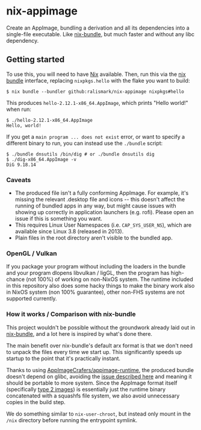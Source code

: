 # nix-appimage

Create an AppImage, bundling a derivation and all its dependencies into a single-file executable.
Like [nix-bundle](https://github.com/matthewbauer/nix-bundle), but much faster and without any libc dependency.

## Getting started

To use this, you will need to have [Nix](https://nixos.org/) available.
Then, run this via the [nix bundle](https://nixos.org/manual/nix/unstable/command-ref/new-cli/nix3-bundle.html) interface, replacing `nixpkgs.hello` with the flake you want to build:

```
$ nix bundle --bundler github:ralismark/nix-appimage nixpkgs#hello
```

This produces `hello-2.12.1-x86_64.AppImage`, which prints "Hello world!" when run:

```
$ ./hello-2.12.1-x86_64.AppImage
Hello, world!
```

If you get a `main program ... does not exist` error, or want to specify a different binary to run, you can instead use the `./bundle` script:

```
$ ./bundle dnsutils /bin/dig # or ./bundle dnsutils dig
$ ./dig-x86_64.AppImage -v
DiG 9.18.14
```

### Caveats

- The produced file isn't a fully conforming AppImage.
For example, it's missing the relevant .desktop file and icons -- this doesn't affect the running of bundled apps in any way, but might cause issues with showing up correctly in application launchers (e.g. rofi).
Please open an issue if this is something you want.
- This requires Linux User Namespaces (i.e. `CAP_SYS_USER_NS`), which are available since Linux 3.8 (released in 2013).
- Plain files in the root directory aren't visible to the bundled app.

### OpenGL / Vulkan

If you package your program without including the loaders in the bundle and your program dlopens libvulkan / ligGL, then the program has
high-chance (not 100%) of working on non-NixOS system. The runtime included in this repository also does some hacky things to make the binary
work also in NixOS system (non 100% guarantee), other non-FHS systems are not supported currently.

### How it works / Comparison with nix-bundle

This project wouldn't be possible without the groundwork already laid out in [nix-bundle](https://github.com/matthewbauer/nix-bundle), and a lot here is inspired by what's done there.

The main benefit over nix-bundle's default arx format is that we don't need to unpack the files every time we start up.
This significantly speeds up startup to the point that it's practically instant.

Thanks to using [AppImageCrafers/appimage-runtime](https://github.com/AppImageCrafters/appimage-runtime), the produced bundle doesn't depend on glibc, avoiding the [issue described here](https://github.com/AppImage/AppImageKit/issues/877) and meaning it should be portable to more system.
Since the AppImage format itself (specifically [type 2 images](https://github.com/AppImage/AppImageSpec/blob/ce1910e6443357e3406a40d458f78ba3f34293b8/draft.md#type-2-image-format)) is essentially just the runtime binary concatenated with a squashfs file system, we also avoid unnecessary copies in the build step.

We do something similar to `nix-user-chroot`, but instead only mount in the `/nix` directory before running the entrypoint symlink.
